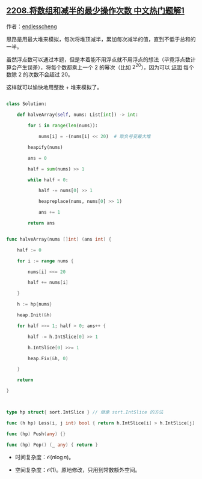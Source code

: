 ## [2208.将数组和减半的最少操作次数 中文热门题解1](https://leetcode.cn/problems/minimum-operations-to-halve-array-sum/solutions/100000/by-endlesscheng-xzk2)

作者：[endlesscheng](https://leetcode.cn/u/endlesscheng)

思路是用最大堆来模拟，每次将堆顶减半，累加每次减半的值，直到不低于总和的一半。

虽然浮点数可以通过本题，但是本着能不用浮点就不用浮点的想法（毕竟浮点数计算会产生误差），将每个数都乘上一个 $2$ 的幂次（比如 $2^{20}$），因为可以 [证明](https://leetcode.cn/problems/minimum-operations-to-halve-array-sum/solution/onsuan-fa-by-hqztrue-jalf/) 每个数除 $2$ 的次数不会超过 $20$。

这样就可以愉快地用整数 + 堆来模拟了。

```python [sol1-Python3]
class Solution:
    def halveArray(self, nums: List[int]) -> int:
        for i in range(len(nums)):
            nums[i] = -(nums[i] << 20)  # 取负号变最大堆
        heapify(nums)
        ans = 0
        half = sum(nums) >> 1
        while half < 0:
            half -= nums[0] >> 1
            heapreplace(nums, nums[0] >> 1)
            ans += 1
        return ans
```

```go [sol1-Go]
func halveArray(nums []int) (ans int) {
	half := 0
	for i := range nums {
		nums[i] <<= 20
		half += nums[i]
	}
	h := hp{nums}
	heap.Init(&h)
	for half >>= 1; half > 0; ans++ {
		half -= h.IntSlice[0] >> 1
		h.IntSlice[0] >>= 1
		heap.Fix(&h, 0)
	}
	return
}

type hp struct{ sort.IntSlice } // 继承 sort.IntSlice 的方法
func (h hp) Less(i, j int) bool { return h.IntSlice[i] > h.IntSlice[j] } // 最大堆
func (hp) Push(any) {}
func (hp) Pop() (_ any) { return }
```

- 时间复杂度：$\mathcal{O}(n\log n)$。
- 空间复杂度：$\mathcal{O}(1)$。原地修改，只用到常数额外空间。
